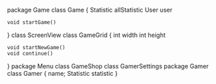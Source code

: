 package Game class Game { Statistic allStatistic User user

    void startGame() 
}
class ScreenView
class GameGrid {
    int width
    int height
    
    void startNewGame()
    void continue()
}
package Menu class GameShop class GamerSettings package Gamer class Gamer { name; Statistic statistic }
